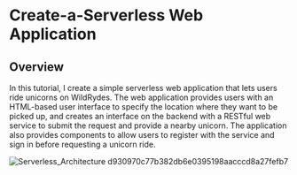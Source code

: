 # Create-a-Serverless Web Application

## Overview

In this tutorial, I create a simple serverless web application that lets users ride unicorns on WildRydes. The web application provides users with an HTML-based user interface to specify the location where they want to be picked up, and creates an interface on the backend with a RESTful web service to submit the request and provide a nearby unicorn. The application also provides components to allow users to register with the service and sign in before requesting a unicorn ride.


![Serverless_Architecture d930970c77b382db6e0395198aacccd8a27fefb7](https://user-images.githubusercontent.com/122367884/214868606-b6ff9fec-72e4-4b1e-a078-7b8ab7d12add.png)
